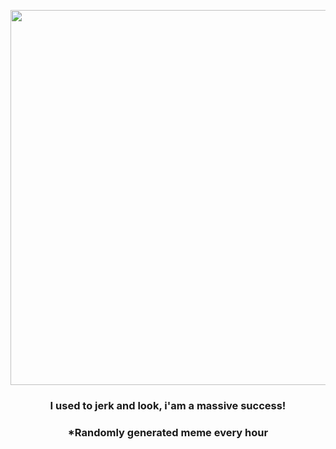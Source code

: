 <p align="center">
        <img src="https://i.redd.it/kroc0j2v1l891.jpg" width="600" height="600">
        </p>
        <h3 align="center">I used to jerk and look, i'am a massive success!</h3>
        <h3 align="center">*Randomly generated meme every hour</h3>
    